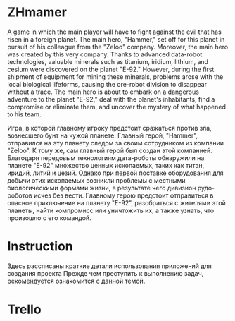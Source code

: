 # ZHmamer
  A game in which the main player will have to fight against the evil that has risen in a foreign planet. The main hero, "Hammer," set off for this planet in pursuit of his colleague from the "Zeloo" company. Moreover, the main hero was created by this very company. Thanks to advanced data-robot technologies, valuable minerals such as titanium, iridium, lithium, and cesium were discovered on the planet "E-92." 
  However, during the first shipment of equipment for mining these minerals, problems arose with the local biological lifeforms, causing the ore-robot division to disappear without a trace.
  The main hero is about to embark on a dangerous adventure to the planet "E-92," deal with the planet's inhabitants, find a compromise or eliminate them, and uncover the mystery of what happened to his team.

  Игра, в которой главному игроку предстоит сражаться против зла, вознесшего бунт на чужой планете. 
Главный герой, "Hammer", отправился на эту планету следом за своим сотрудником из компании "Zeloo". К тому же, сам главный герой был создан этой компанией. 
Благодаря передовым технологиям дата-роботы обнаружили на планете "Е-92" множество ценных ископаемых, таких как титан, иридий, литий и цезий. Однако при первой поставке оборудования для добычи этих ископаемых возникли проблемы с местными биологическими формами жизни, в результате чего дивизион рудо-роботов исчез без вести.
  Главному герою предстоит отправиться в опасное приключение на планету "E-92", разобраться с жителями этой планеты, найти компромисс или уничтожить их, а также узнать, что произошло с его командой.

# Instruction
Здесь рассписаны краткие детали использования приложений для создания проекта
Прежде чем преступить к выполнению задач, рекомендуется ознакомится с данной темой.
# Trello
